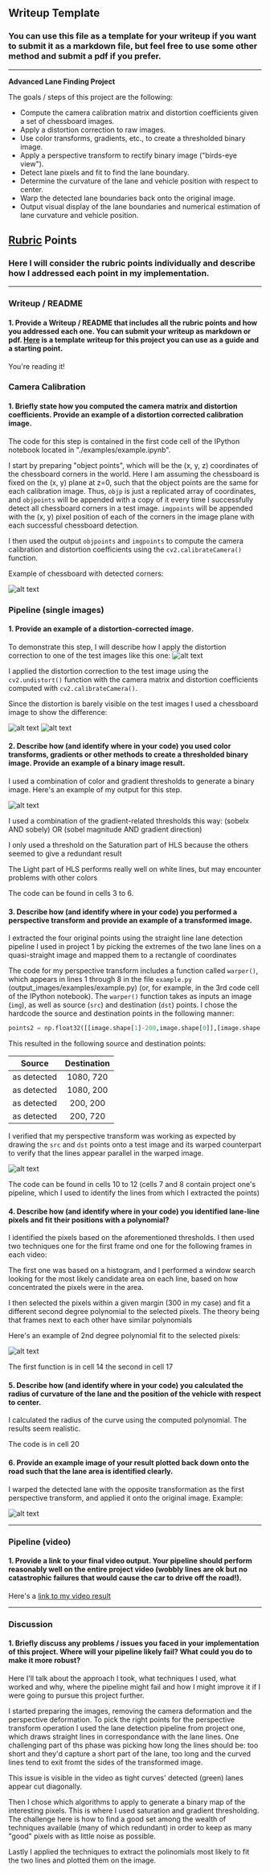 ## Writeup Template

### You can use this file as a template for your writeup if you want to submit it as a markdown file, but feel free to use some other method and submit a pdf if you prefer.

---

**Advanced Lane Finding Project**

The goals / steps of this project are the following:

* Compute the camera calibration matrix and distortion coefficients given a set of chessboard images.
* Apply a distortion correction to raw images.
* Use color transforms, gradients, etc., to create a thresholded binary image.
* Apply a perspective transform to rectify binary image ("birds-eye view").
* Detect lane pixels and fit to find the lane boundary.
* Determine the curvature of the lane and vehicle position with respect to center.
* Warp the detected lane boundaries back onto the original image.
* Output visual display of the lane boundaries and numerical estimation of lane curvature and vehicle position.

[//]: # (Image References)

[image1]: ./saved/chessboard_corners.png "Chessboard corners"
[image2]: ./saved/road.png "Road Transformed"
[image3]: ./saved/chessboard_distorted.png "Chessboard distorted"
[image4]: ./saved/chessboard_undistorted.png "chessboard undistorted"
[image5]: ./saved/combined_threshold.png "chessboard undistorted"
[image6]: ./saved/warped.png "warped"
[image7]: ./saved/poly.png "poly"
[image8]: ./saved/lane.png "lane"

## [Rubric](https://review.udacity.com/#!/rubrics/571/view) Points

### Here I will consider the rubric points individually and describe how I addressed each point in my implementation.  

---

### Writeup / README

#### 1. Provide a Writeup / README that includes all the rubric points and how you addressed each one.  You can submit your writeup as markdown or pdf.  [Here](https://github.com/udacity/CarND-Advanced-Lane-Lines/blob/master/writeup_template.md) is a template writeup for this project you can use as a guide and a starting point.  

You're reading it!

### Camera Calibration

#### 1. Briefly state how you computed the camera matrix and distortion coefficients. Provide an example of a distortion corrected calibration image.

The code for this step is contained in the first code cell of the IPython notebook located in "./examples/example.ipynb". 

I start by preparing "object points", which will be the (x, y, z) coordinates of the chessboard corners in the world. Here I am assuming the chessboard is fixed on the (x, y) plane at z=0, such that the object points are the same for each calibration image.  Thus, `objp` is just a replicated array of coordinates, and `objpoints` will be appended with a copy of it every time I successfully detect all chessboard corners in a test image.  `imgpoints` will be appended with the (x, y) pixel position of each of the corners in the image plane with each successful chessboard detection.  

I then used the output `objpoints` and `imgpoints` to compute the camera calibration and distortion coefficients using the `cv2.calibrateCamera()` function.

Example of chessboard with detected corners:

![alt text][image1]

### Pipeline (single images)

#### 1. Provide an example of a distortion-corrected image.

To demonstrate this step, I will describe how I apply the distortion correction to one of the test images like this one:
![alt text][image2]

I applied the distortion correction to the test image using the `cv2.undistort()` function with the camera matrix and distortion coefficients computed with `cv2.calibrateCamera()`.

Since the distortion is barely visible on the test images I used a chessboard image to show the difference:

![alt text][image3] ![alt text][image4]

#### 2. Describe how (and identify where in your code) you used color transforms, gradients or other methods to create a thresholded binary image.  Provide an example of a binary image result.

I used a combination of color and gradient thresholds to generate a binary image.  Here's an example of my output for this step.

![alt text][image5]

I used a combination of the gradient-related thresholds this way: (sobelx AND sobely) OR (sobel magnitude AND gradient direction) 

I only used a threshold on the Saturation part of HLS because the others seemed to give a redundant result

The Light part of HLS performs really well on white lines, but may encounter problems with other colors

The code can be found in cells 3 to 6.


#### 3. Describe how (and identify where in your code) you performed a perspective transform and provide an example of a transformed image.

I extracted the four original points using the straight line lane detection pipeline I used in project 1 by picking the extremes of the two lane lines on a quasi-straight image and mapped them to a rectangle of coordinates 

The code for my perspective transform includes a function called `warper()`, which appears in lines 1 through 8 in the file `example.py` (output_images/examples/example.py) (or, for example, in the 3rd code cell of the IPython notebook).  The `warper()` function takes as inputs an image (`img`), as well as source (`src`) and destination (`dst`) points.  I chose the hardcode the source and destination points in the following manner:


```python 
points2 = np.float32([[image.shape[1]-200,image.shape[0]],[image.shape[1]-200,200],[200,200],[200,image.shape[0]]])
```

This resulted in the following source and destination points:

| Source        | Destination   | 
|:-------------:|:-------------:| 
| as detected   | 1080, 720     | 
| as detected   | 1080, 200     |
| as detected   | 200, 200      |
| as detected   | 200, 720      |

I verified that my perspective transform was working as expected by drawing the `src` and `dst` points onto a test image and its warped counterpart to verify that the lines appear parallel in the warped image.

![alt text][image6]

The code can be found in cells 10 to 12 (cells 7 and 8 contain project one's pipeline, which I used to identify the lines from which I extracted the points)


#### 4. Describe how (and identify where in your code) you identified lane-line pixels and fit their positions with a polynomial?

I identified the pixels based on the aforementioned thresholds. I then used two techniques one for the first frame ond one for the following frames in each video:

The first one was based on a histogram, and I performed a window search looking for the most likely candidate area on each line, based on how concentrated the pixels were in the area.

I then selected the pixels within a given margin (300 in my case) and fit a different second degree polynomial to the selected pixels. The theory being that frames next to each other have similar polynomials

Here's an example of 2nd degree polynomial fit to the selected pixels:

![alt text][image7]

The first function is in cell 14 the second in cell 17


#### 5. Describe how (and identify where in your code) you calculated the radius of curvature of the lane and the position of the vehicle with respect to center.

I calculated the radius of the curve using the computed polynomial. The results seem realistic.

The code is in cell 20

#### 6. Provide an example image of your result plotted back down onto the road such that the lane area is identified clearly.

I warped the detected lane with the opposite transformation as the first perspective transform, and applied it onto the original image. Example:

![alt text][image8]

---

### Pipeline (video)

#### 1. Provide a link to your final video output.  Your pipeline should perform reasonably well on the entire project video (wobbly lines are ok but no catastrophic failures that would cause the car to drive off the road!).

Here's a [link to my video result](./out/project_video.mp4)

---

### Discussion

#### 1. Briefly discuss any problems / issues you faced in your implementation of this project.  Where will your pipeline likely fail?  What could you do to make it more robust?

Here I'll talk about the approach I took, what techniques I used, what worked and why, where the pipeline might fail and how I might improve it if I were going to pursue this project further.  

I started preparing the images, removing the camera deformation and the perspective deformation. To pick the right points for the perspective transform operation I used the lane detection pipeline from project one, which draws straight lines in correspondance with the lane lines. One challenging part of ths phase was picking how long the lines should be: too short and they'd capture a short part of the lane, too long and the curved lines tend to exit fromt the sides of the transformed image.

This issue is visible in the video as tight curves' detected (green) lanes appear cut diagonally.

Then I chose which algorithms to apply to generate a binary map of the interesting pixels. This is where I used saturation and gradient thresholding. The challenge here is how to find a good set among the wealth of techniques available (many of which redundant) in order to keep as many "good" pixels with as little noise as possible.

Lastly I applied the techniques to extract the polinomials most likely to fit  the two lines and plotted them on the image.
